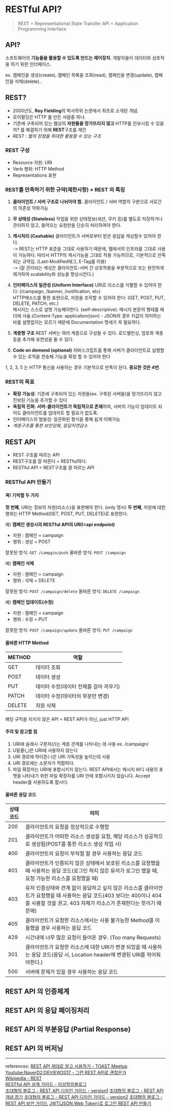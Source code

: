 # RESTful API?

> REST = Representational State Transfer
> API  = Application Programming Interface

## API?

소프트웨어의 **기능들을 활용할 수 있도록 만드는 제어장치**.
개발자들이 데이터와 상호작용 하기 위한 인터페이스.

ex. 캠페인을 생성(create), 캠페인 목록을 조회(read), 캠페인을 변경(update), 캠페인을 삭제(delete)..

## REST?

- 2000년도, **Roy Fielding**의 박사학위 논문에서 최초로 소개된 개념.
- 로이필딩은 HTTP 를 만든 사람중 하나.
- 기존에 구축되어 있는 웹상의 **자원들을 망가뜨리지 않고** HTTP를 진보시킬 수 있을까? 를 해결하기 위해 **REST**구조를 제안
- *REST : 웹의 장점을 최대한 활용할 수 있는 구조*

### REST 구성

- Resource 자원: URI
- Verb 행위: HTTP Method
- Representations 표현

### REST를 만족하기 위한 규약(제한사항) + REST 의 특징

1. **클라이언트 / 서버 구조로 나뉘어야 함.**
  클라이언트 / 서버 역할의 구분으로 서로간의 의존성 약화가능  

2. **무 상태성 (Stateless)** 
  작업을 위한 상태정보(세션, 쿠키 등)를 별도로 저장하거나 관리하지 않고, 들어오는 요청만을 단순히 처리하여야 한다.  

3. **캐시처리 (Cashable)**
  클라이언트가 서버로부터 받은 응답을 캐싱할수 있어야 한다.  
  -> REST는 HTTP 표준을 그대로 사용하기 때문에, 웹에서의 인프라를 그대로 사용이 가능하다. 따라서 HTTP의 캐시기능을 그대로 적용 가능하므로, 기본적으로 만족되는 규약임. (Last-Modified태그, E-Tag를 이용)  
  -> (잘 관리되는 캐싱은 클라이언트-서버 간 상호작용을 부분적으로 또는 완전하게 제거하여 scalability와 성능을 향상시킨다.)  

4. **인터페이스의 일관성 (Uniform Interface)**
  URI로 리소스를 식별할 수 있어야 한다: (/campaign, /banner, /notification, etc)  
  HTTP메소드를 통한 표현으로, 자원을 조작할 수 있어야 한다: (GET, POST, PUT, DELETE, PATCH, etc.)  
  메시지는 스스로 설명 가능해야한다. (self-descriptive): 메시지 본문의 형태를 헤더에 서술.(Content-Type: application/json) - JSON의 경우 키값이 의미하는 바를 설명없이는 모르기 때문에 Documentation 명세가 꼭 필요하다.  

5. **계층형 구조**
  REST 서버는 여러 계층으로 구성될 수 있다. 로드밸런싱, 암호화 계층등을 추가해 유연성을 둘 수 있다.

6. **Code on demend (optional)**
  자바스크립트를 통해 서버가 클라이언트로 실행할 수 있는 로직을 전송해 기능을 확장 할 수 있어야 한다

1, 2, 3, 5 는 HTTP 통신을 사용하는 경우 기본적으로 만족이 된다. **중요한 것은 4번**.

### REST의 목표

- **확장 가능성**: 기존에 구축되어 있는 자원들(ex. 구축된 서버들)을 망가뜨리지 않고 진보된 기능을 추가할 수 있다
- **독립적 진화**: **서버-클라이언트가 독립적으로 존재**하여, 서버의 기능이 업데이트 되어도 클라이언트를 업데이트 할 필요가 없도록.
- 인터페이스의 범용성: 일관화된 형식을 통해 쉽게 이해가능
- *계층구조를 통한 보안강화, 응답지연감소*

## REST API

- REST 구조를 따르는 API
- REST구조를 잘 따른다 = RESTful하다.
- RESTful API = REST구조를 잘 따르는 API

### RESTful API 만들기

#### 꼭! 기억할 두 가지

**첫 번째**, URI는 정보의 자원(리소스)을 표현해야 한다. (only 명사)
**두 번째**, 자원에 대한 행위는 HTTP Method(GET, POST, PUT, DELETE)로 표현한다.

예) **캠페인 생성시의 RESTful API의 URI(=api endpoint)**

- 자원 : 캠페인 = campaign
- 행위 : 생성 = POST

잘못된 방식: `GET /campgin/push`
올바른 방식: `POST /campaign`

예) **캠페인 삭제**

- 자원 : 캠페인 = campaign
- 행위 : 삭제 = DELETE

잘못된 방식: `POST /campaign/delete`
올바른 방식: `DELETE /campaign`

예) **캠페인 업데이트(수정)**

- 자원 : 캠페인 = campaign
- 행위 : 수정 = PUT

잘못된 방식: `POST /campaign/update`
올바른 방식: `PUT /campaign`

#### 올바른 HTTP Method

| METHOD | 역할     |
| ------ | ------ |
| GET    | 데이터 조회 |
| POST   | 데이터 생성 |
| PUT    | 데이터 수정(데이터 전체를 갈아 끼우기) |
| PATCH  | 데이터 수정(데이터의 부분만 변경) |
| DELETE | 자원 삭제  |

해당 규칙을 지키지 않은 API = REST API가 아닌, just HTTP API

#### 주의 및 참고할 점

1. URI에 슬래시 구분자(/)는 계층 관계를 나타내는 데 사용
  ex. /campaign/
2. U밑줄(_)은 URI에 사용하지 않는다
3. URI 경로에 하이픈(-)은 URI 가독성을 높이는데 사용
4. URI 경로에는 소문자가 적합하다.
5. 파일 확장자는 URI에 포함시키지 않는다.
  REST API에서는 메시지 바디 내용의 포맷을 나타내기 위한 파일 확장자를 URI 안에 포함시키지 않습니다. Accept header를 사용하도록 합시다.

#### 올바른 응답 코드

| 상태코드 | 의미                                                                                                                |
| ---- | ----------------------------------------------------------------------------------------------------------------- |
| 200  | 클라이언트의 요청을 정상적으로 수행함                                                                                              |
| 201  | 클라이언트가 어떠한 리소스 생성을 요청, 해당 리소스가 성공적으로 생성됨(POST를 통한 리소스 생성 작업 시)                                                    |
| 400  | 클라이언트의 요청이 부적절 할 경우 사용하는 응답 코드                                                                                    |
| 401  | 클라이언트가 인증되지 않은 상태에서 보호된 리소스를 요청했을 때 사용하는 응답 코드(로그인 하지 않은 유저가 로그인 했을 때, 요청 가능한 리소스를 요청했을 때)                        |
| 403  | 유저 인증상태와 관계 없이 응답하고 싶지 않은 리소스를 클라이언트가 요청했을 때 사용하는 응답 코드(403 보다는 400이나 404를 사용할 것을 권고. 403 자체가 리소스가 존재한다는 뜻이기 때문에) |
| 405  | 클라이언트가 요청한 리소스에서는 사용 불가능한 Method를 이용했을 경우 사용하는 응답 코드                                                              |
| 429  | 시간내에 너무 많은 요청이 들어온 경우. (Too many Requests)                                                                        |
| 301  | 클라이언트가 요청한 리소스에 대한 URI가 변경 되었을 때 사용하는 응답 코드(응답 시, Location header에 변경된 URI를 적어줘야한다.)                              |
| 500  | 서버에 문제가 있을 경우 사용하는 응답 코드                                                                                          |

## REST API 의 인증체계

## REST API 의 응답 페이징처리

## REST API 의 부분응답 (Partial Response)

## REST API 의 버저닝

---
references:
[REST API 제대로 알고 사용하기 - TOAST Meetup](https://meetup.toast.com/posts/92)  
[Youtube:NaverD2:DEVIEW2017 - 그런 REST API로 괜찮은가](https://www.youtube.com/watch?v=RP_f5dMoHFc&t=1s)  
[Wikipedia - REST](https://ko.wikipedia.org/wiki/REST)  
[RESTful API 설계 가이드 - 이상학의블로그](https://sanghaklee.tistory.com/57)  
[조대협의 블로그 - REST API 디자인 가이드 - version1](https://bcho.tistory.com/914)
[조대협의 블로그 - REST API 개념 잡기](https://bcho.tistory.com/953)
[조대협의 블로그 - REST API 디자인 가이드 - version2](https://bcho.tistory.com/954)
[조대협의 블로그 - REST API 보안 가이드](https://bcho.tistory.com/955)
[JWT(JSON Web Token)로 로그인 REST API 만들기](https://www.a-mean-blog.com/ko/blog/Node-JS-API/_/JWT-JSON-Web-Token-%EB%A1%9C-%EB%A1%9C%EA%B7%B8%EC%9D%B8-REST-API-%EB%A7%8C%EB%93%A4%EA%B8%B0)